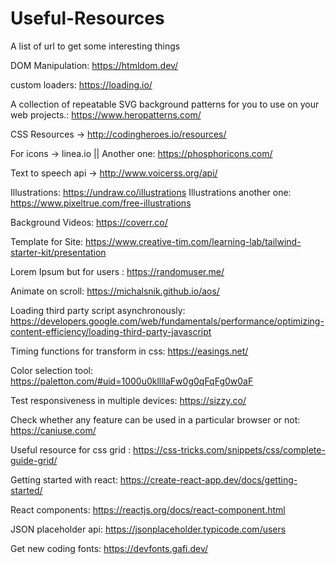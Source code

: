 # Useful-Resources
A list of url to get some interesting things

DOM Manipulation: https://htmldom.dev/

custom loaders: https://loading.io/

A collection of repeatable SVG background patterns for you to use on your web projects.: https://www.heropatterns.com/

CSS Resources -> http://codingheroes.io/resources/

For icons -> linea.io || Another one: https://phosphoricons.com/

Text to speech api -> http://www.voicerss.org/api/

Illustrations: https://undraw.co/illustrations 
Illustrations another one: https://www.pixeltrue.com/free-illustrations

Background Videos: https://coverr.co/

Template for Site: https://www.creative-tim.com/learning-lab/tailwind-starter-kit/presentation

Lorem Ipsum but for users : https://randomuser.me/

Animate on scroll: https://michalsnik.github.io/aos/

Loading third party script asynchronously: https://developers.google.com/web/fundamentals/performance/optimizing-content-efficiency/loading-third-party-javascript

Timing functions for transform in css: https://easings.net/

Color selection tool: https://paletton.com/#uid=1000u0kllllaFw0g0qFqFg0w0aF

Test responsiveness in multiple devices: https://sizzy.co/

Check whether any feature can be used in a particular browser or not: https://caniuse.com/

Useful resource for css grid : https://css-tricks.com/snippets/css/complete-guide-grid/

Getting started with react: https://create-react-app.dev/docs/getting-started/

React components: https://reactjs.org/docs/react-component.html

JSON placeholder api: https://jsonplaceholder.typicode.com/users

Get new coding fonts: https://devfonts.gafi.dev/
